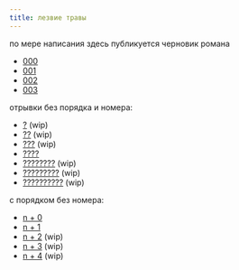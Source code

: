 ```yaml
---
title: лезвие травы
---
```


по мере написания здесь публикуется черновик романа

- [000](text/000.html)
- [001](text/001.html)
- [002](text/002.html)
- [003](text/003.html)

отрывки без порядка и номера:

- [?](text/why-so-gloom.html) (wip)
- [??](text/visiting.html) (wip)
- [???](text/coughing.html) (wip)
- [????](text/ads.html)
- [????????](text/why-rain.html) (wip)
- [?????????](text/those-liberals.html) (wip)
- [??????????](text/steam.html) (wip)

с порядком без номера:

- [n + 0](text/meeting.html)
- [n + 1](text/chronic-lack.html)
- [n + 2](text/meeting-2.html) (wip)
- [n + 3](text/miki.html) (wip)
- [n + 4](text/miki-more.html) (wip)

